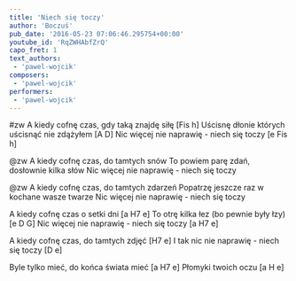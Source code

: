 ```yaml
---
title: 'Niech się toczy'
author: 'Boczuś'
pub_date: '2016-05-23 07:06:46.295754+00:00'
youtube_id: 'RqZWHAbfZrQ'
capo_fret: 1
text_authors:
 - 'pawel-wojcik'
composers:
 - 'pawel-wojcik'
performers:
 - 'pawel-wojcik'
---
```


#zw
A kiedy cofnę czas, gdy taką znajdę siłę		         [Fis h] 
Uścisnę dłonie których uścisnąć nie zdążyłem  	[A D]
Nic więcej nie naprawię - niech się toczy		        [e Fis h]

@zw
A kiedy cofnę czas, do tamtych snów 
To powiem parę zdań, dosłownie kilka słów
Nic więcej nie naprawię - niech się toczy

@zw
A kiedy cofnę czas, do tamtych zdarzeń 
Popatrzę jeszcze raz w kochane wasze twarze 
Nic więcej nie naprawię - niech się toczy

A kiedy cofnę czas o setki dni 			[a H7 e]
To otrę kilka łez (bo pewnie były łzy) 	[e D G]
Nic więcej nie naprawię - niech się toczy 	[a H7 e]

A kiedy cofnę czas, do tamtych zdjęć 	[H7 e]
I tak nic nie naprawię - niech się toczy 	[D e]

Byle tylko mieć, do końca świata mieć 	[a H7 e]
Płomyki twoich oczu				        [a H e]
